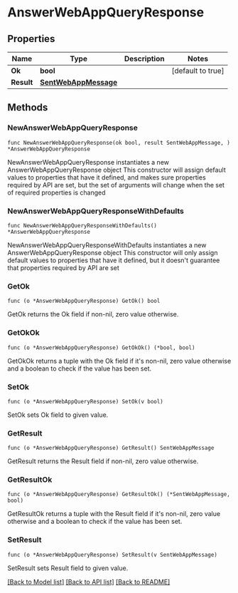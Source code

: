 # AnswerWebAppQueryResponse

## Properties

Name | Type | Description | Notes
------------ | ------------- | ------------- | -------------
**Ok** | **bool** |  | [default to true]
**Result** | [**SentWebAppMessage**](SentWebAppMessage.md) |  | 

## Methods

### NewAnswerWebAppQueryResponse

`func NewAnswerWebAppQueryResponse(ok bool, result SentWebAppMessage, ) *AnswerWebAppQueryResponse`

NewAnswerWebAppQueryResponse instantiates a new AnswerWebAppQueryResponse object
This constructor will assign default values to properties that have it defined,
and makes sure properties required by API are set, but the set of arguments
will change when the set of required properties is changed

### NewAnswerWebAppQueryResponseWithDefaults

`func NewAnswerWebAppQueryResponseWithDefaults() *AnswerWebAppQueryResponse`

NewAnswerWebAppQueryResponseWithDefaults instantiates a new AnswerWebAppQueryResponse object
This constructor will only assign default values to properties that have it defined,
but it doesn't guarantee that properties required by API are set

### GetOk

`func (o *AnswerWebAppQueryResponse) GetOk() bool`

GetOk returns the Ok field if non-nil, zero value otherwise.

### GetOkOk

`func (o *AnswerWebAppQueryResponse) GetOkOk() (*bool, bool)`

GetOkOk returns a tuple with the Ok field if it's non-nil, zero value otherwise
and a boolean to check if the value has been set.

### SetOk

`func (o *AnswerWebAppQueryResponse) SetOk(v bool)`

SetOk sets Ok field to given value.


### GetResult

`func (o *AnswerWebAppQueryResponse) GetResult() SentWebAppMessage`

GetResult returns the Result field if non-nil, zero value otherwise.

### GetResultOk

`func (o *AnswerWebAppQueryResponse) GetResultOk() (*SentWebAppMessage, bool)`

GetResultOk returns a tuple with the Result field if it's non-nil, zero value otherwise
and a boolean to check if the value has been set.

### SetResult

`func (o *AnswerWebAppQueryResponse) SetResult(v SentWebAppMessage)`

SetResult sets Result field to given value.



[[Back to Model list]](../README.md#documentation-for-models) [[Back to API list]](../README.md#documentation-for-api-endpoints) [[Back to README]](../README.md)


